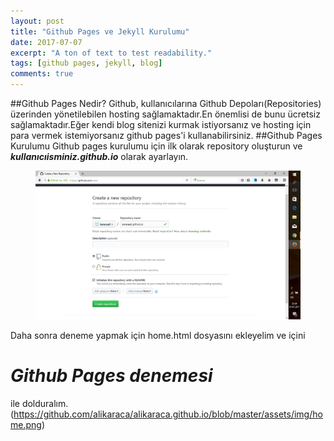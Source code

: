 ```yaml
---
layout: post
title: "Github Pages ve Jekyll Kurulumu"
date: 2017-07-07
excerpt: "A ton of text to test readability."
tags: [github pages, jekyll, blog]
comments: true
---
```

##Github Pages Nedir?
Github, kullanıcılarına Github Depoları(Repositories) üzerinden yönetilebilen hosting sağlamaktadır.En önemlisi de bunu ücretsiz sağlamaktadır.Eğer kendi blog sitenizi kurmak istiyorsanız ve hosting için para vermek istemiyorsanız github pages'i kullanabilirsiniz.
##Github Pages Kurulumu
Github pages kurulumu için ilk olarak repository oluşturun ve **_kullanıcıisminiz.github.io_** olarak ayarlayın.
<figure>
<a herf="https://github.com/alikaraca/alikaraca.github.io/blob/master/assets/img/github%20pages.png"><img src="https://github.com/alikaraca/alikaraca.github.io/blob/master/assets/img/github%20pages.png"></a>
</figure>
 
Daha sonra deneme yapmak için home.html dosyasını ekleyelim ve içini **_<h1>Github Pages denemesi</h1>_** ile dolduralım.
 (https://github.com/alikaraca/alikaraca.github.io/blob/master/assets/img/home.png)
